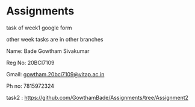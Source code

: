 # Assignments

task of week1
google form

other week tasks are in other branches


Name: Bade Gowtham Sivakumar

Reg No: 20BCI7109

Gmail: gowtham.20bci7109@vitap.ac.in

Ph no: 7815972324

task2 :
https://github.com/GowthamBade/Assignments/tree/Assignment2
